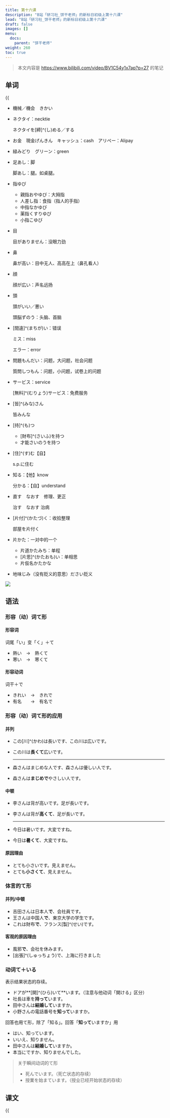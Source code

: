 ```yaml
---
title: 第十六课
description: "B站「研习社_饼干老师」的新标日初级上第十六课"
lead: "B站「研习社_饼干老师」的新标日初级上第十六课"
draft: false
images: []
menu:
  docs:
    parent: "饼干老师"
weight: 260
toc: true
---
```


> 本文内容是 https://www.bilibili.com/video/BV1C54y1x7ap?p=27 的笔记

## 单词

{{<audio src="https://tellyouwhat-static-1251995834.cos.ap-chongqing.myqcloud.com/audios/cs_danci/16第十六课.mp3">}}

- 機械／機会　きかい

- ネクタイ：necktie

  ネクタイを[締]^(し)める／する

- お金　現金げんきん　キャッシュ：cash　アリぺー：Alipay

- 緑みどり　グリーン：green

- 足あし：脚

  脚あし：腿。如桌腿。

- 指ゆび

  - 親指おやゆび：大拇指
  - 人差し指：食指（指人的手指）
  - 中指なかゆび
  - 薬指くすりゆび
  - 小指こゆび

- 目

  目がありません：没眼力劲

- 鼻

  鼻が高い：目中无人、高高在上（鼻孔看人）

- 顔

  顔が広い：声名远扬

- 頭

  頭がいい／悪い

  頭脳ずのう：头脑、首脑

- [間違]^(まちが)い：错误

  ミス：miss

  エラー：error

- 問題もんだい：问题，大问题，社会问题

  質問しつもん：问题，小问题，试卷上的问题

- サービス：service

  [無料]^(むりょう)サービス：免费服务

- [皆]^(みな)さん

  皆みんな

- [持]^(も)つ

  - [財布]^(さいふ)を持つ
  - 才能さいのうを持つ

- [住]^(す)む【自】

  s.p.に住む

- 知る：【他】know

  分かる：【自】understand

- 直す　なおす　修理、更正

  治す　なおす	治病

- [片付]^(かたづ)く：收拾整理

  部屋を片付く

- 片かた：一对中的一个

  - 片道かたみち：单程
  - [片思]^(かたおも)い：单相思
  - 片仮名かたかな

- 地味じみ（没有贬义的意思）ださい贬义

![](https://tellyouwhat-static-1251995834.cos.ap-chongqing.myqcloud.com/images/image-20220314231928565.png)

## 语法

### 形容（动）词て形

#### 形容词

词尾「い」变「く」＋て

- 熱い　→　熱くて
- 寒い　→　寒くて

#### 形容动词

词干＋で

- きれい　→　きれで
- 有名　　→　有名で

### 形容（动）词て形的应用

#### 并列

- この[川]^(かわ)は長いです、この川は広いです。
- この川は**長くて**広いです。

  ---

- 森さんはまじめな人です、森さんは優しい人です。
- 森さんは**まじめで**やさしい人です。

#### 中顿

- 李さんは背が高いです。足が長いです。
- 李さんは背が**高くて**、足が長いです。

  ---

- 今日は暑いです。大変ですね。
- 今日は**暑くて**、大変ですね。

#### 原因理由

- とても小さいです。見えません。
- とても**小さくて**、見えません。

### 体言的て形

#### 并列/中顿

- 吉田さんは日本人**で**、会社員です。
- 王さんは中国人**で**、東京大学の学生です。
- これは財布**で**、フランス[製]^(せい)です。

#### 客观的原因理由

- 風邪**で**、会社を休みます。
- [出張]^(しゅっちょう)で、上海に行きました

### 动词て＋いる

表示结果状态的存续。

- ドアが**[開]^(ひら)いて**います。（注意与他动词「開ける」区分）
- 社長は車を**持って**います。
- 田中さんは**結婚して**いますか。
- 小野さんの電話番号を**知って**いますか。

回答也用て形，除了「知る」。回答「**知って**いますか」用

- はい、知っています。
- いいえ、知りません。
- 田中さんは**結婚して**いますか。
- 本当にですか、知りませんでした。

> 关于瞬间动词的て形
>
> - 死んでいます。（死亡状态的存续）
> - 授業を始まています。（授业已经开始状态的存续）

## 课文

{{<audio src="https://tellyouwhat-static-1251995834.cos.ap-chongqing.myqcloud.com/audios/cs_kewen/13-18课 新标日初级课文/Lesson16.mp3">}}
